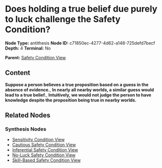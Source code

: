 # Does holding a true belief due purely to luck challenge the Safety Condition?

**Node Type:** antithesis
**Node ID:** c71850ec-4277-4d62-a148-725defd7becf
**Depth:** 4
**Terminal:** No

**Parent:** [Safety Condition View](safety-condition-view-synthesis-cc662db2-c791-42d6-9da3-3dff33be153d.md)

## Content

**Suppose a person believes a true proposition based on a guess in the absence of evidence.**, **In nearly all nearby worlds, a similar guess would lead to a true belief.**, **Intuitively, we would not judge the person to have knowledge despite the proposition being true in nearby worlds.**

## Related Nodes

### Synthesis Nodes

- [Sensitivity Condition View](sensitivity-condition-view-synthesis-30142ce8-92fe-4cf3-aee1-efe24fe1eb43.md)
- [Cautious Safety Condition View](cautious-safety-condition-view-synthesis-b3939070-9a32-4fb9-a029-64be846f095a.md)
- [Inferential Safety Condition View](inferential-safety-condition-view-synthesis-0f391c67-ae01-4400-855c-e3c61c17518c.md)
- [No-Luck Safety Condition View](no-luck-safety-condition-view-synthesis-85f70f64-4cf7-43bd-8882-cf98ef4070dc.md)
- [Skill-Based Safety Condition View](skill-based-safety-condition-view-synthesis-34b07af6-35ce-4f49-bf58-7fa971eb139a.md)
